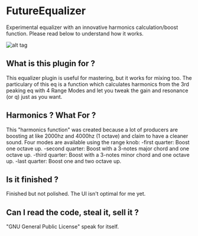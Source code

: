 # FutureEqualizer
Experimental equalizer with an innovative harmonics calculation/boost function. Please read below to understand how it works.

![alt tag](https://lh4.googleusercontent.com/-67pKE80FiiA/VUR4Lc9tcgI/AAAAAAAABNU/6QT9fqp8oo4/w563-h374-no/screenshot.jpg)

## What is this plugin for ?
This equalizer plugin is useful for mastering, but it works for mixing too.
The particulary of this eq is a function which calculates harmonics from the 3rd peaking eq with 4 Range Modes and let you tweak the gain and resonance (or q) just as you want.

## Harmonics ? What For ?
This "harmonics function" was created because a lot of producers are boosting at like 2000hz and 4000hz (1 octave) and claim to have a cleaner sound.
Four modes are available using the range knob:
-first quarter: Boost one octave up.
-second quarter: Boost with a 3-notes major chord and one octave up.
-third quarter: Boost with a 3-notes minor chord and one octave up.
-last quarter: Boost one and two octave up.

## Is it finished ?
Finished but not polished. The UI isn't optimal for me yet.

## Can I read the code, steal it, sell it ?
"GNU General Public License" speak for itself.

